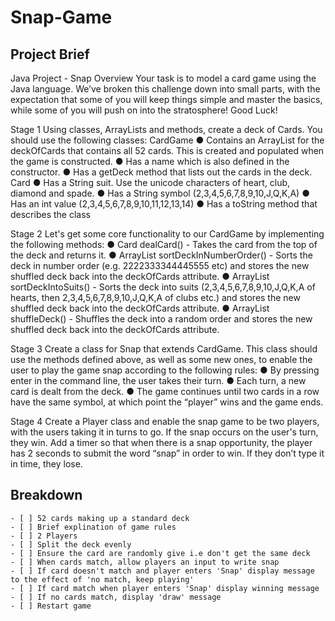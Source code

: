 # Snap-Game

## Project Brief
Java Project - Snap
Overview Your task is to model a card game using the Java language. We’ve broken this challenge down into small parts, with the expectation that some of you will keep things simple and master the basics, while some of you will push on into the stratosphere!
Good Luck!

Stage 1
Using classes, ArrayLists and methods, create a deck of Cards.
You should use the following classes:
CardGame
● Contains an ArrayList<Card> for the deckOfCards that contains all 52 cards. This is created and populated when the game is constructed.
● Has a name which is also defined in the constructor.
● Has a getDeck method that lists out the cards in the deck.
Card
● Has a String suit. Use the unicode characters of heart, club, diamond and spade.
● Has a String symbol (2,3,4,5,6,7,8,9,10,J,Q,K,A)
● Has an int value (2,3,4,5,6,7,8,9,10,11,12,13,14)
● Has a toString method that describes the class

Stage 2
Let's get some core functionality to our CardGame by implementing the following methods:
● Card dealCard() - Takes the card from the top of the deck and returns it.
● ArrayList<Card> sortDeckInNumberOrder() - Sorts the deck in number order (e.g. 2222333344445555 etc) and stores the new shuffled deck back into the deckOfCards attribute.
● ArrayList<Card> sortDeckIntoSuits() - Sorts the deck into suits (2,3,4,5,6,7,8,9,10,J,Q,K,A of hearts, then 2,3,4,5,6,7,8,9,10,J,Q,K,A of clubs etc.) and stores the new shuffled deck back into the deckOfCards attribute.
● ArrayList<Card> shuffleDeck() - Shuffles the deck into a random order and stores the new shuffled deck back into the deckOfCards attribute.

Stage 3
Create a class for Snap that extends CardGame. This class should use the methods defined above, as well as some new ones, to enable the user to play the game snap according to the following rules:
● By pressing enter in the command line, the user takes their turn.
● Each turn, a new card is dealt from the deck.
● The game continues until two cards in a row have the same symbol, at which point the “player” wins and the game ends.

Stage 4
Create a Player class and enable the snap game to be two players, with the users taking it in turns to go. If the snap occurs on the user's turn, they win. Add a timer so that when there is a snap opportunity, the player has 2 seconds to submit the word “snap” in order to win. If they don’t type it in time, they lose.

## Breakdown

    - [ ] 52 cards making up a standard deck
    - [ ] Brief explination of game rules
    - [ ] 2 Players 
    - [ ] Split the deck evenly
    - [ ] Ensure the card are randomly give i.e don't get the same deck
    - [ ] When cards match, allow players an input to write snap
    - [ ] If card doesn't match and player enters 'Snap' display message to the effect of 'no match, keep playing'
    - [ ] If card match when player enters 'Snap' display winning message
    - [ ] If no cards match, display 'draw' message
    - [ ] Restart game
